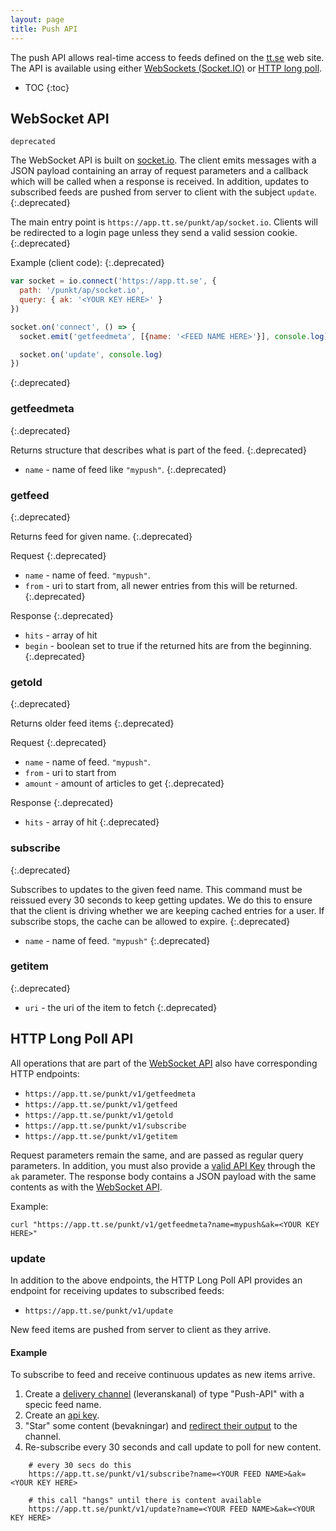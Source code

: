 ```yaml
---
layout: page
title: Push API
---
```


The push API allows real-time access to feeds defined on the
[tt.se][tt] web site. The API is available using either
[WebSockets (Socket.IO)][wsapi] or [HTTP long poll][lpapi].

[tt]:http://app.tt.se
[io]:http://socket.io
[wsapi]:#websocket-api
[lpapi]:#http-long-poll-api

* TOC
{:toc}

## WebSocket API

`deprecated`

The WebSocket API is built on [socket.io][io]. The client emits
messages with a JSON payload containing an array of request parameters
and a callback which will be called when a response is received. In
addition, updates to subscribed feeds are pushed from server to client
with the subject `update`.
{:.deprecated}

The main entry point is `https://app.tt.se/punkt/ap/socket.io`. Clients will be
redirected to a login page unless they send a valid session cookie.
{:.deprecated}

Example (client code):
{:.deprecated}

```javascript
var socket = io.connect('https://app.tt.se', {
  path: '/punkt/ap/socket.io',
  query: { ak: '<YOUR KEY HERE>' }
})

socket.on('connect', () => {
  socket.emit('getfeedmeta', [{name: '<FEED NAME HERE>'}], console.log)

  socket.on('update', console.log)
})
```
{:.deprecated}

### getfeedmeta
{:.deprecated}

Returns structure that describes what is part of the feed.
{:.deprecated}

* `name` - name of feed like `"mypush"`.
{:.deprecated}

### getfeed
{:.deprecated}

Returns feed for given name.
{:.deprecated}

Request
{:.deprecated}

* `name` - name of feed. `"mypush"`.
* `from` - uri to start from, all newer entries from this will be
returned.
{:.deprecated}

Response
{:.deprecated}

* `hits` - array of hit
* `begin` - boolean set to true if the returned hits are from the beginning.
{:.deprecated}

### getold
{:.deprecated}

Returns older feed items
{:.deprecated}

Request
{:.deprecated}

* `name` - name of feed. `"mypush"`.
* `from` - uri to start from
* `amount` - amount of articles to get
{:.deprecated}

Response
{:.deprecated}

* `hits` - array of hit
{:.deprecated}

### subscribe
{:.deprecated}

Subscribes to updates to the given feed name. This command must be
reissued every 30 seconds to keep getting updates. We do this to
ensure that the client is driving whether we are keeping cached
entries for a user. If subscribe stops, the cache can be allowed
to expire.
{:.deprecated}

* `name` - name of feed. `"mypush"`
{:.deprecated}

### getitem
{:.deprecated}

* `uri` - the uri of the item to fetch
{:.deprecated}


## HTTP Long Poll API

All operations that are part of the [WebSocket API][wsapi] also have
corresponding HTTP endpoints:

 * `https://app.tt.se/punkt/v1/getfeedmeta`
 * `https://app.tt.se/punkt/v1/getfeed`
 * `https://app.tt.se/punkt/v1/getold`
 * `https://app.tt.se/punkt/v1/subscribe`
 * `https://app.tt.se/punkt/v1/getitem`

Request parameters remain the same, and are passed as regular query
parameters. In addition, you must also provide a
[valid API Key][apikey] through the `ak` parameter. The response body
contains a JSON payload with the same contents as with the
[WebSocket API][wsapi].

Example:

`curl "https://app.tt.se/punkt/v1/getfeedmeta?name=mypush&ak=<YOUR KEY HERE>"`

### update

In addition to the above endpoints, the HTTP Long Poll API provides an
endpoint for receiving updates to subscribed feeds:

 * `https://app.tt.se/punkt/v1/update`

New feed items are pushed from server to client as they arrive.

#### Example

To subscribe to feed and receive continuous updates as new items arrive.

1. Create a [delivery channel][delchan] (leveranskanal) of type
   "Push-API" with a specic feed name.
2. Create an [api key][apikey].
3. "Star" some content (bevakningar)
   and [redirect their output][bevak] to the channel.
4. Re-subscribe every 30 seconds and call update to poll for new
   content.

```
    # every 30 secs do this
    https://app.tt.se/punkt/v1/subscribe?name=<YOUR FEED NAME>&ak=<YOUR KEY HERE>

    # this call "hangs" until there is content available
    https://app.tt.se/punkt/v1/update?name=<YOUR FEED NAME>&ak=<YOUR KEY HERE>
```

[apikey]:api.html#application-keys
[delchan]:https://app.tt.se/mina-sidor/kanaler
[bevak]:https://app.tt.se/bevakningar
